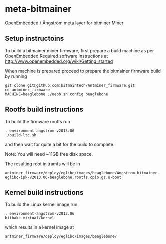 meta-bitmainer
=============

OpenEmbedded / Ångström meta layer for bitminer Miner

Setup instructoins
------------------

To build a bitmainer miner firmware, first prepare a build machine as per OpenEmbedded Required software instructions at http://www.openembedded.org/wiki/Getting_started

When machine is prepared proceed to prepare the bitmainer firmware build by running

    git clone git@github.com:bitmaintech/Antminer_firmware.git
    cd antminer_firmware
    MACHINE=beaglebone ./oebb.sh config beaglebone

Rootfs build instructions
----------------------------------

To build the firmware rootfs run

    . environment-angstrom-v2013.06
    ./build-ltc.sh

and then wait for quite a bit for the build to complete.

Note: You will need ~11GB free disk space.

The resulting root initramfs will be in

    antminer_firmware/deploy/eglibc/images/beaglebone/Angstrom-bitmainer-eglibc-ipk-v2013.06-beaglebone.rootfs.cpio.gz.u-boot


Kernel build instructions
-----------------------------------

To build the Linux kernel image run

    . environment-angstrom-v2013.06
    bitbake virtual/kernel

which results in a kernel image at

    antminer_firmware/deploy/eglibc/images/beaglebone/
